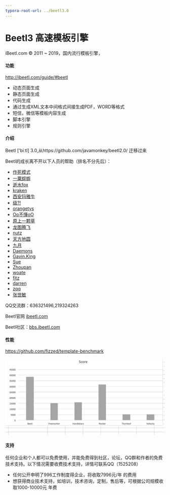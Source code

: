 ```yaml
---
typora-root-url: ../beetl3.0
---
```


# Beetl3 高速模板引擎

iBeetl.com © 2011 ~ 2019，国内流行模板引擎，



#### 功能

http://ibeetl.com/guide/#beetl

* 动态页面生成
* 静态页面生成
* 代码生成
* 通过生成XML文本中间格式间接生成PDF，WORD等格式
* 短信，微信等模板内容生成
* 脚本引擎
* 规则引擎



#### 介绍

Beetl  ['biːtl]  3.0,从https://github.com/javamonkey/beetl2.0/ 迁移过来

Beetl的成长离不开以下人员的帮助（排名不分先后）：

- [作死模式](javascript:;)
- [一粟蜉蝣](javascript:;)
- [逝水fox](javascript:;)
- [kraken](javascript:;)
- [西安玛雅牛](javascript:;)
- [级?!](javascript:;)
- [orangetys](javascript:;)
- [Oo不懂oO](javascript:;)
- [原上一颗草](javascript:;)
- [龙图腾飞](javascript:;)
- [nutz](javascript:;)
- [天方地圆](javascript:;)
- [九月](javascript:;)
- [Daemons](javascript:;)
- [Gavin.King](javascript:;)
- [Sue](javascript:;)
- [Zhoupan](javascript:;)
- [woate](javascript:;)
- [fitz](javascript:;)
- [darren](http://darren.ink/)
- [zqq](javascript:;)
- [张世敏](javascript:;)




QQ交流群：636321496,219324263

Beetl官网   [ibeetl.com](ibeetl.com) 

Beetl社区：[bbs.ibeetl.com](http://42.96.162.109/bbs/bbs/index/1.html)


#### 性能

<https://github.com/fizzed/template-benchmark>

![p1](/doc/resources/p1.jpg) 



#### 支持

任何企业和个人都可以免费使用，并能免费得到社区，论坛，QQ群和作者的免费技术支持。以下情况需要收费技术支持，详情可联系QQ（1525208）

* 任何公开申明了996工作制度得企业，将收取7996元/年 的费用
* 想获得商业技术支持，如培训，技术咨询，定制，售后等，可根据公司规模收取1000-10000元 年费

